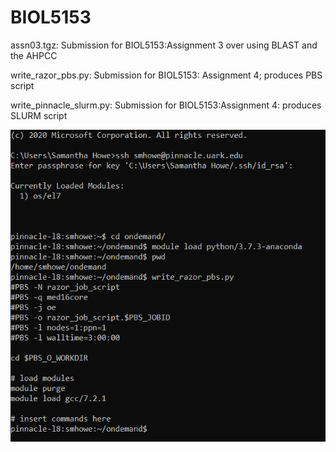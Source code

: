 # BIOL5153
assn03.tgz: Submission for BIOL5153:Assignment 3 over using BLAST and the AHPCC

write_razor_pbs.py: Submission for BIOL5153: Assignment 4; produces PBS script   

write_pinnacle_slurm.py: Submission for BIOL5153:Assignment 4: produces SLURM script

![Above photo shows pwd, script command, and output; Submission for BIOL5153:Assignment 4](https://github.com/smhowe/BIOL5153/blob/main/assn04_screenshot.PNG?raw=true)

